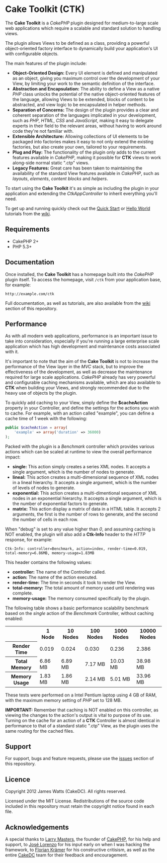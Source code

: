 Cake Toolkit (CTK)
==================

The **Cake Toolkit** is a *CakePHP* plugin designed for medium-to-large scale web applications which require a scalable and standard solution to handling views.

The plugin allows Views to be defined as a class, providing a powerful object-oriented factory interface to dynamically build your application's UI with configurable objects.

The main features of the plugin include:

* **Object-Oriented Design:** Every UI element is defined and manipulated as an object, giving you maximum control over the development of your View, by limiting your work to the semantic definition of the interface.
* **Abstraction and Encapsulation:** The ability to define a View as a native *PHP* class unlocks the potential of the native object-oriented features of the language, allowing Views to be extended, blocks of content to be abstracted, and view logic to be encapsulated in helper methods.
* **Separation of Concerns:** The design of the plugin provides a clear and coherent separation of the languages implicated in your development, such as *PHP*, *HTML*, *CSS* and *JavaScript*, making it easy to delegate experts in their field to the relevant areas, without having to work around code they're not familiar with.
* **Extensible Architecture:** Allowing collections of UI elements to be packaged into factories makes it easy to not only extend the existing factories, but also create your own, tailored to your requirements.
* **Plug and Play:** The functionality of the plugin only adds to the current features available in *CakePHP*, making it possible for **CTK** views to work along-side normal static ".ctp" views.
* **Legacy Features:** Great care has been taken to maintaining the availability of the standard View features available in *CakePHP*, such as *layouts*, *elements*, *content blocks* and *helpers*.

To start using the **Cake Toolkit** it's as simple as including the plugin in your application and extending the *CtkAppController* to inherit everything you'll need.

To get up and running quickly check out the [Quick Start](https://github.com/jameswatts/cake-toolkit/wiki/Quick_Start) or [Hello World](https://github.com/jameswatts/cake-toolkit/wiki/Hello_World) tutorials from the [wiki](https://github.com/jameswatts/cake-toolkit/wiki).

Requirements
------------

* CakePHP 2+
* PHP 5.3+

Documentation
-------------

Once installed, the **Cake Toolkit** has a homepage built into the *CakePHP* plugin itself. To access the homepage, visit ```/ctk``` from your application base, for example:

```
http://example.com/ctk
```

Full documentation, as well as tutorials, are also available from the [wiki](https://github.com/jameswatts/cake-toolkit/wiki) section of this repository.

Performance
-----------

As with all modern web applications, performance is an important issue to take into consideration, especially if you're running a large enterprise scale application which has high development and maintenance costs associated with it.

It's important to note that the aim of the **Cake Toolkit** is not to increase the performance of the View layer in the *MVC* stack, but to improve the effectiveness of the development, as well as decrease the maintenance required for large scale applications. *CakePHP* already has very powerful and configurable caching mechanisms available, which are also available to **CTK** when building your Views, and strongly recommended due to the heavy use of objects by the plugin.

To quickly add caching to your View, simply define the **$cacheAction** property in your Controller, and define the settings for the actions you wish to cache. For example, with an action called "example", you can define a cache time of 1 week with the following:

```php
public $cacheAction = array(
	'example' => array('duration' => 36000)
);
```

Packed with the plugin is a *Benchmark* controller which provides various actions which can be scaled at runtime to view the overall performance impact:

* **single:** This action simply creates a series XML nodes. It accepts a single argument, which is the number of nodes to generate.
* **lineal:** This action creates a multi-dimensional sequence of XML nodes in a lineal hierarchy. It accepts a single argument, which is the number of levels of nodes to generate.
* **exponential:** This action creates a multi-dimentional sequence of XML nodes in an exponential hierarchy. It accepts a single argument, which is the number of exponential factors to generate.
* **matrix:** This action display a matrix of data in a HTML table. It accepts 2 arguments, the first is the number of rows to generate, and the second the number of cells in each row.

When "debug" is set to any value higher than *0*, and assuming caching is NOT enabled, the plugin will also add a **Ctk-Info** header to the *HTTP* response, for example:

```
Ctk-Info: controller=Benchmark, action=index, render-time=0.019, total-memory=6.86MB, memory-usage=1.83MB
```

This header contains the following values:

* **controller:** The name of the Controller called.
* **action:** The name of the action executed.
* **render-time:** The time in seconds it took to render the View.
* **total-memory:** The total amount of memory used until rendering was complete.
* **memory-usage:** The memory consumed specifically by the plugin.

The following table shows a basic performance scalability benchmark based on the *single* action of the *Benchmark* Controller, without caching enabled:

<table>
	<tr>
		<th></th>
		<th>1 Node</th>
		<th>10 Nodes</th>
		<th>100 Nodes</th>
		<th>1000 Nodes</th>
		<th>10000 Nodes</th>
	</tr>
	<tr>
		<th>Render Time</th>
		<td>0.019</td>
		<td>0.024</td>
		<td>0.030</td>
		<td>0.236</td>
		<td>2.386</td>
	</tr>
	<tr>
		<th>Total Memory</th>
		<td>6.86 MB</td>
		<td>6.89 MB</td>
		<td>7.17 MB</td>
		<td>10.03 MB</td>
		<td>38.98 MB</td>
	</tr>
	<tr>
		<th>Memory Usage</th>
		<td>1.83 MB</td>
		<td>1.86 MB</td>
		<td>2.14 MB</td>
		<td>5.01 MB</td>
		<td>33.96 MB</td>
	</tr>
</table>

These tests were performed on a Intel Pentium laptop using 4 GB of RAM, with the maximum memory setting of *PHP* set to 128 MB.

**IMPORTANT:** Remember that caching is NOT enabled on this controller, as viewing the changes to the action's output is vital to purpose of its use. Turning on the cache for an action of a **CTK** Controller is almost identical in performance to that of a standard static ".ctp" View, as the plugin uses the same routing for the cached files.

Support
-------

For support, bugs and feature requests, please use the [issues](https://github.com/jameswatts/cake-toolkit/issues) section of this repository.

Licence
-------

Copyright 2012 James Watts (CakeDC). All rights reserved.

Licensed under the MIT License. Redistributions of the source code included in this repository must retain the copyright notice found in each file.

Acknowledgements
----------------

A special thanks to [Larry Masters](https://github.com/phpnut), the founder of [CakePHP](http://cakephp.org), for his help and support, to [José Lorenzo](https://github.com/lorenzo) for his input early on when I was hacking the framework, to [Florian Krämer](https://github.com/burzum) for his constructive critisism, as well as the entire [CakeDC](http://cakedc.com) team for their feedback and encouragement.
